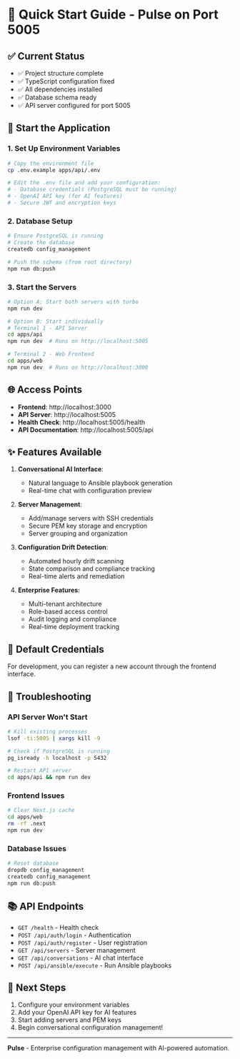 # 🚀 Quick Start Guide - Pulse on Port 5005

## ✅ Current Status
- ✅ Project structure complete 
- ✅ TypeScript configuration fixed
- ✅ All dependencies installed
- ✅ Database schema ready
- ✅ API server configured for port 5005

## 🔧 Start the Application

### 1. Set Up Environment Variables
```bash
# Copy the environment file
cp .env.example apps/api/.env

# Edit the .env file and add your configuration:
# - Database credentials (PostgreSQL must be running)
# - OpenAI API key (for AI features)
# - Secure JWT and encryption keys
```

### 2. Database Setup
```bash
# Ensure PostgreSQL is running
# Create the database
createdb config_management

# Push the schema (from root directory)
npm run db:push
```

### 3. Start the Servers
```bash
# Option A: Start both servers with turbo
npm run dev

# Option B: Start individually
# Terminal 1 - API Server
cd apps/api
npm run dev  # Runs on http://localhost:5005

# Terminal 2 - Web Frontend
cd apps/web  
npm run dev  # Runs on http://localhost:3000
```

## 🌐 Access Points

- **Frontend**: http://localhost:3000
- **API Server**: http://localhost:5005
- **Health Check**: http://localhost:5005/health
- **API Documentation**: http://localhost:5005/api

## ✨ Features Available

1. **Conversational AI Interface**: 
   - Natural language to Ansible playbook generation
   - Real-time chat with configuration preview

2. **Server Management**:
   - Add/manage servers with SSH credentials
   - Secure PEM key storage and encryption
   - Server grouping and organization

3. **Configuration Drift Detection**:
   - Automated hourly drift scanning
   - State comparison and compliance tracking
   - Real-time alerts and remediation

4. **Enterprise Features**:
   - Multi-tenant architecture
   - Role-based access control
   - Audit logging and compliance
   - Real-time deployment tracking

## 🔑 Default Credentials

For development, you can register a new account through the frontend interface.

## 🐛 Troubleshooting

### API Server Won't Start
```bash
# Kill existing processes
lsof -ti:5005 | xargs kill -9

# Check if PostgreSQL is running
pg_isready -h localhost -p 5432

# Restart API server
cd apps/api && npm run dev
```

### Frontend Issues
```bash
# Clear Next.js cache
cd apps/web
rm -rf .next
npm run dev
```

### Database Issues
```bash
# Reset database
dropdb config_management
createdb config_management
npm run db:push
```

## 📚 API Endpoints

- `GET /health` - Health check
- `POST /api/auth/login` - Authentication
- `POST /api/auth/register` - User registration
- `GET /api/servers` - Server management
- `GET /api/conversations` - AI chat interface
- `POST /api/ansible/execute` - Run Ansible playbooks

## 🎯 Next Steps

1. Configure your environment variables
2. Add your OpenAI API key for AI features
3. Start adding servers and PEM keys
4. Begin conversational configuration management!

---
**Pulse** - Enterprise configuration management with AI-powered automation.